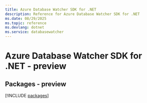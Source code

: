 ```yaml
---
title: Azure Database Watcher SDK for .NET
description: Reference for Azure Database Watcher SDK for .NET
ms.date: 08/29/2025
ms.topic: reference
ms.devlang: dotnet
ms.service: databasewatcher
---
```

# Azure Database Watcher SDK for .NET - preview
## Packages - preview
[!INCLUDE [packages](database-watcher-index.md)]